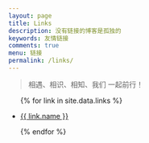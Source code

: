 ```yaml
---
layout: page
title: Links
description: 没有链接的博客是孤独的
keywords: 友情链接
comments: true
menu: 链接
permalink: /links/
---
```


> 相遇、相识、相知、我们 一起前行！

<ul>
{% for link in site.data.links %}
<!-- * [{{ link.name }}]({{ link.url }}) -->
  <li>
  	<p>
		<a href="{{ link.url }}" target="_blank">{{ link.name }}</a>
	</p>
  </li>
{% endfor %}
</ul>
